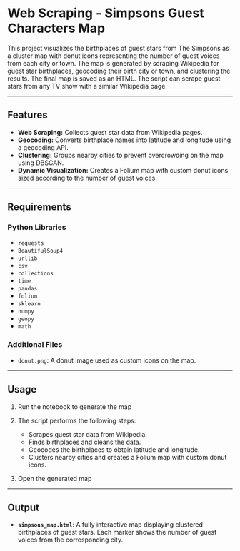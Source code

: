 # Web Scraping - Simpsons Guest Characters Map

This project visualizes the birthplaces of guest stars from The Simpsons as a cluster map with donut icons representing the number of guest voices from each city or town. The map is generated by scraping Wikipedia for guest star birthplaces, geocoding their birth city or town, and clustering the results. The final map is saved as an HTML. The script can scrape guest stars from any TV show with a similar Wikipedia page. 

---

## Features
- **Web Scraping:** Collects guest star data from Wikipedia pages.
- **Geocoding:** Converts birthplace names into latitude and longitude using a geocoding API.
- **Clustering:** Groups nearby cities to prevent overcrowding on the map using DBSCAN.
- **Dynamic Visualization:** Creates a Folium map with custom donut icons sized according to the number of guest voices.

---

## Requirements

### Python Libraries
- `requests`
- `BeautifulSoup4`
- `urllib`
- `csv`
- `collections`
- `time`
- `pandas`
- `folium`
- `sklearn`
- `numpy`
- `geopy`
- `math`

### Additional Files
- `donut.png`: A donut image used as custom icons on the map.

---

## Usage
1. Run the notebook to generate the map

2. The script performs the following steps:
   - Scrapes guest star data from Wikipedia.
   - Finds birthplaces and cleans the data.
   - Geocodes the birthplaces to obtain latitude and longitude.
   - Clusters nearby cities and creates a Folium map with custom donut icons.

3. Open the generated map

---

## Output
- **`simpsons_map.html`**: A fully interactive map displaying clustered birthplaces of guest stars. Each marker shows the number of guest voices from the corresponding city.


